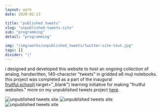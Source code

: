 ```yaml
---
layout: work
date: 2020-02-13

title: "published tweets"
slug: "unpublished-tweets-site"
sub: "programming"
detail: "programming"

img: "/img/works/unpublished_tweets/twitter-site-tout.jpg"
tags: []
divider: "|"
---
```


i designed and developed this website to host an ongoing collection of analog, handwritten, 140-character "tweets" in gridded a6 muji notebooks. this project was completed as a part of the inaugural [fruitful.school](https://fruitful.school/){:target="_blank"} learning initiative for making "fruitful websites." more on my unpublished tweets project [here](https://neeta.works/works/unpublished_tweets/).

![unpublished tweets site](/img/works/unpublished_tweets/twitter-site-1.jpg)
![unpublished tweets site](/img/works/unpublished_tweets/twitter-site-2.jpg)
![unpublished tweets site](/img/works/unpublished_tweets/twitter-site-3.jpg)

